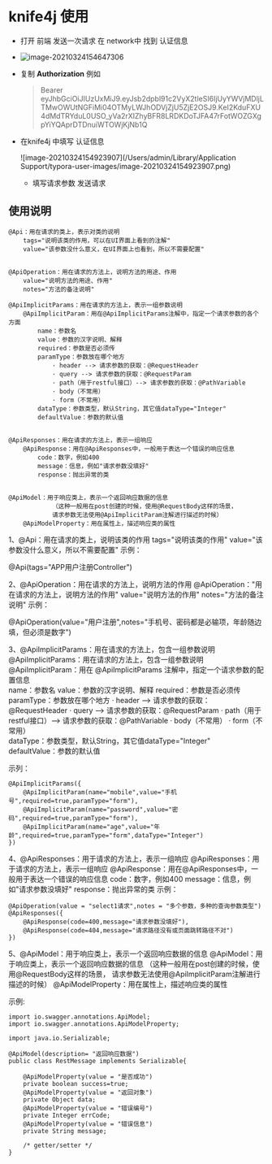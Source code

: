 # knife4j 使用

- 打开 前端 发送一次请求 在 network中 找到 认证信息
- ![image-20210324154647306](https://tva1.sinaimg.cn/large/008eGmZEly1gov1jtznsdj31570kcafm.jpg)

- 复制 **Authorization** 例如

  > Bearer eyJhbGciOiJIUzUxMiJ9.eyJsb2dpbl91c2VyX2tleSI6IjUyYWVjMDljLTMwOWUtNGFiMi04OTMyLWJhODVjZjU5ZjE2OSJ9.KeI2KduFXU4dMdTRYduL0USO_yVa2rXIZhyBFR8LRDKDoTJFA47rFotWOZGXgpYiYQAprDTDnuiWTOWjKjNb1Q

- 在knife4j 中填写 认证信息

  ![image-20210324154923907](/Users/admin/Library/Application Support/typora-user-images/image-20210324154923907.png)

    - 填写请求参数 发送请求

 
## 使用说明

    @Api：用在请求的类上，表示对类的说明
        tags="说明该类的作用，可以在UI界面上看到的注解"
        value="该参数没什么意义，在UI界面上也看到，所以不需要配置"
     
     
    @ApiOperation：用在请求的方法上，说明方法的用途、作用
        value="说明方法的用途、作用"
        notes="方法的备注说明"

    @ApiImplicitParams：用在请求的方法上，表示一组参数说明
        @ApiImplicitParam：用在@ApiImplicitParams注解中，指定一个请求参数的各个方面
            name：参数名
            value：参数的汉字说明、解释
            required：参数是否必须传
            paramType：参数放在哪个地方
                · header --> 请求参数的获取：@RequestHeader
                · query --> 请求参数的获取：@RequestParam
                · path（用于restful接口）--> 请求参数的获取：@PathVariable
                · body（不常用）
                · form（不常用）    
            dataType：参数类型，默认String，其它值dataType="Integer"       
            defaultValue：参数的默认值
     
     
    @ApiResponses：用在请求的方法上，表示一组响应
        @ApiResponse：用在@ApiResponses中，一般用于表达一个错误的响应信息
            code：数字，例如400
            message：信息，例如"请求参数没填好"
            response：抛出异常的类
     
     
    @ApiModel：用于响应类上，表示一个返回响应数据的信息
                （这种一般用在post创建的时候，使用@RequestBody这样的场景，
                请求参数无法使用@ApiImplicitParam注解进行描述的时候）
        @ApiModelProperty：用在属性上，描述响应类的属性

1、@Api：用在请求的类上，说明该类的作用
tags="说明该类的作用"
value="该参数没什么意义，所以不需要配置"
示例：

@Api(tags="APP用户注册Controller")

2、@ApiOperation：用在请求的方法上，说明方法的作用
@ApiOperation："用在请求的方法上，说明方法的作用"
value="说明方法的作用"
notes="方法的备注说明"
示例：

@ApiOperation(value="用户注册",notes="手机号、密码都是必输项，年龄随边填，但必须是数字")

3、@ApiImplicitParams：用在请求的方法上，包含一组参数说明
@ApiImplicitParams：用在请求的方法上，包含一组参数说明
@ApiImplicitParam：用在 @ApiImplicitParams 注解中，指定一个请求参数的配置信息       
name：参数名
value：参数的汉字说明、解释
required：参数是否必须传
paramType：参数放在哪个地方
· header --> 请求参数的获取：@RequestHeader
· query --> 请求参数的获取：@RequestParam
· path（用于restful接口）--> 请求参数的获取：@PathVariable
· body（不常用）
· form（不常用）    
dataType：参数类型，默认String，其它值dataType="Integer"       
defaultValue：参数的默认值

示列：

    @ApiImplicitParams({
        @ApiImplicitParam(name="mobile",value="手机号",required=true,paramType="form"),
        @ApiImplicitParam(name="password",value="密码",required=true,paramType="form"),
        @ApiImplicitParam(name="age",value="年龄",required=true,paramType="form",dataType="Integer")
    })

4、@ApiResponses：用于请求的方法上，表示一组响应
@ApiResponses：用于请求的方法上，表示一组响应
@ApiResponse：用在@ApiResponses中，一般用于表达一个错误的响应信息
code：数字，例如400
message：信息，例如"请求参数没填好"
response：抛出异常的类
示例：

    @ApiOperation(value = "select1请求",notes = "多个参数，多种的查询参数类型")
    @ApiResponses({
        @ApiResponse(code=400,message="请求参数没填好"),
        @ApiResponse(code=404,message="请求路径没有或页面跳转路径不对")
    })


5、@ApiModel：用于响应类上，表示一个返回响应数据的信息
@ApiModel：用于响应类上，表示一个返回响应数据的信息
（这种一般用在post创建的时候，使用@RequestBody这样的场景，
请求参数无法使用@ApiImplicitParam注解进行描述的时候）
@ApiModelProperty：用在属性上，描述响应类的属性


示例:

    import io.swagger.annotations.ApiModel;
    import io.swagger.annotations.ApiModelProperty;
     
    import java.io.Serializable;
     
    @ApiModel(description= "返回响应数据")
    public class RestMessage implements Serializable{
     
        @ApiModelProperty(value = "是否成功")
        private boolean success=true;
        @ApiModelProperty(value = "返回对象")
        private Object data;
        @ApiModelProperty(value = "错误编号")
        private Integer errCode;
        @ApiModelProperty(value = "错误信息")
        private String message;
     
        /* getter/setter */
    }